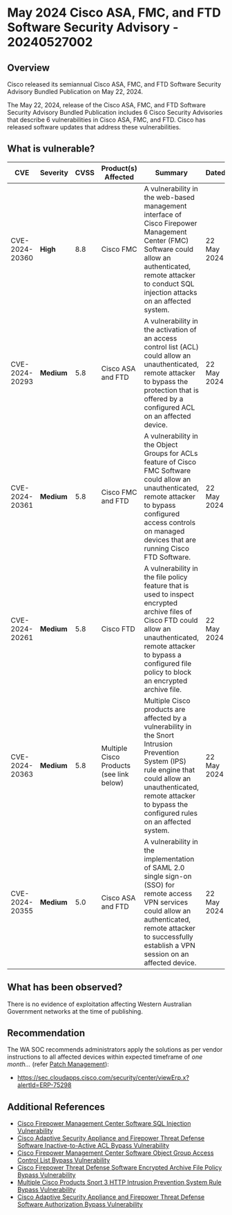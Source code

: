 # May 2024 Cisco ASA, FMC, and FTD Software Security Advisory - 20240527002

## Overview

Cisco released its semiannual Cisco ASA, FMC, and FTD Software Security Advisory Bundled Publication on May 22, 2024.

The May 22, 2024, release of the Cisco ASA, FMC, and FTD Software Security Advisory Bundled Publication includes 6 Cisco Security Advisories that describe 6 vulnerabilities in Cisco ASA, FMC, and FTD. Cisco has released software updates that address these vulnerabilities.

## What is vulnerable?

| CVE            | Severity   | CVSS | Product(s) Affected                      | Summary                                                                                                                                                                                                                        | Dated       |
| -------------- | ---------- | ---- | ---------------------------------------- | ------------------------------------------------------------------------------------------------------------------------------------------------------------------------------------------------------------------------------ | ----------- |
| CVE-2024-20360 | **High**   | 8.8  | Cisco FMC                                | A vulnerability in the web-based management interface of Cisco Firepower Management Center (FMC) Software could allow an authenticated, remote attacker to conduct SQL injection attacks on an affected system.                | 22 May 2024 |
| CVE-2024-20293 | **Medium** | 5.8  | Cisco ASA and FTD                        | A vulnerability in the activation of an access control list (ACL) could allow an unauthenticated, remote attacker to bypass the protection that is offered by a configured ACL on an affected device.                          | 22 May 2024 |
| CVE-2024-20361 | **Medium** | 5.8  | Cisco FMC and FTD                        | A vulnerability in the Object Groups for ACLs feature of Cisco FMC Software could allow an unauthenticated, remote attacker to bypass configured access controls on managed devices that are running Cisco FTD Software.       | 22 May 2024 |
| CVE-2024-20261 | **Medium** | 5.8  | Cisco FTD                                | A vulnerability in the file policy feature that is used to inspect encrypted archive files of Cisco FTD could allow an unauthenticated, remote attacker to bypass a configured file policy to block an encrypted archive file. | 22 May 2024 |
| CVE-2024-20363 | **Medium** | 5.8  | Multiple Cisco Products (see link below) | Multiple Cisco products are affected by a vulnerability in the Snort Intrusion Prevention System (IPS) rule engine that could allow an unauthenticated, remote attacker to bypass the configured rules on an affected system.  | 22 May 2024 |
| CVE-2024-20355 | **Medium** | 5.0  | Cisco ASA and FTD                        | A vulnerability in the implementation of SAML 2.0 single sign-on (SSO) for remote access VPN services could allow an authenticated, remote attacker to successfully establish a VPN session on an affected device.             | 22 May 2024 |

## What has been observed?

There is no evidence of exploitation affecting Western Australian Government networks at the time of publishing.

## Recommendation

The WA SOC recommends administrators apply the solutions as per vendor instructions to all affected devices within expected timeframe of *one month...* (refer [Patch Management](../guidelines/patch-management.md)):

- https://sec.cloudapps.cisco.com/security/center/viewErp.x?alertId=ERP-75298

## Additional References

- [Cisco Firepower Management Center Software SQL Injection Vulnerability](https://sec.cloudapps.cisco.com/security/center/content/CiscoSecurityAdvisory/cisco-sa-fmc-sqli-WFFDnNOs)
- [Cisco Adaptive Security Appliance and Firepower Threat Defense Software Inactive-to-Active ACL Bypass Vulnerability](https://sec.cloudapps.cisco.com/security/center/content/CiscoSecurityAdvisory/cisco-sa-asaftd-ogsnsg-aclbyp-3XB8q6jX)
- [Cisco Firepower Management Center Software Object Group Access Control List Bypass Vulnerability](https://sec.cloudapps.cisco.com/security/center/content/CiscoSecurityAdvisory/cisco-sa-fmc-object-bypass-fTH8tDjq)
- [Cisco Firepower Threat Defense Software Encrypted Archive File Policy Bypass Vulnerability](https://sec.cloudapps.cisco.com/security/center/content/CiscoSecurityAdvisory/cisco-sa-ftd-archive-bypass-z4wQjwcN)
- [Multiple Cisco Products Snort 3 HTTP Intrusion Prevention System Rule Bypass Vulnerability](https://sec.cloudapps.cisco.com/security/center/content/CiscoSecurityAdvisory/cisco-sa-snort3-ips-bypass-uE69KBMd)
- [Cisco Adaptive Security Appliance and Firepower Threat Defense Software Authorization Bypass Vulnerability](https://sec.cloudapps.cisco.com/security/center/content/CiscoSecurityAdvisory/cisco-sa-asaftd-saml-bypass-KkNvXyKW)
